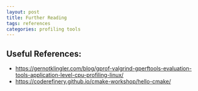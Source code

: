 ```yaml
---
layout: post
title: Further Reading
tags: references
categories: profiling tools
---
```


## Useful References:

- https://gernotklingler.com/blog/gprof-valgrind-gperftools-evaluation-tools-application-level-cpu-profiling-linux/
- https://coderefinery.github.io/cmake-workshop/hello-cmake/
